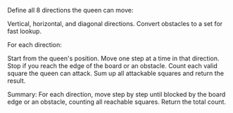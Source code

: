 Define all 8 directions the queen can move:

Vertical, horizontal, and diagonal directions.
Convert obstacles to a set for fast lookup.

For each direction:

Start from the queen's position.
Move one step at a time in that direction.
Stop if you reach the edge of the board or an obstacle.
Count each valid square the queen can attack.
Sum up all attackable squares and return the result.

Summary:
For each direction, move step by step until blocked by the board edge or an obstacle, counting all reachable squares.
Return the total count.